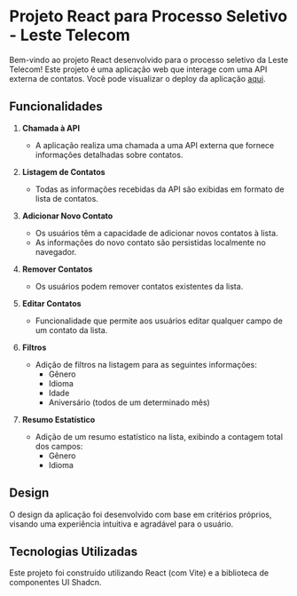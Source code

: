 # Projeto React para Processo Seletivo - Leste Telecom

Bem-vindo ao projeto React desenvolvido para o processo seletivo da Leste Telecom! Este projeto é uma aplicação web que interage com uma API externa de contatos. Você pode visualizar o deploy da aplicação [aqui](https://lestereact.netlify.app/).

## Funcionalidades

1. **Chamada à API**
   - A aplicação realiza uma chamada a uma API externa que fornece informações detalhadas sobre contatos.

2. **Listagem de Contatos**
   - Todas as informações recebidas da API são exibidas em formato de lista de contatos.

3. **Adicionar Novo Contato**
   - Os usuários têm a capacidade de adicionar novos contatos à lista.
   - As informações do novo contato são persistidas localmente no navegador.

4. **Remover Contatos**
   - Os usuários podem remover contatos existentes da lista.

5. **Editar Contatos**
   - Funcionalidade que permite aos usuários editar qualquer campo de um contato da lista.

6. **Filtros**
   - Adição de filtros na listagem para as seguintes informações:
      - Gênero
      - Idioma
      - Idade
      - Aniversário (todos de um determinado mês)

7. **Resumo Estatístico**
   - Adição de um resumo estatístico na lista, exibindo a contagem total dos campos:
      - Gênero
      - Idioma

## Design
O design da aplicação foi desenvolvido com base em critérios próprios, visando uma experiência intuitiva e agradável para o usuário.

## Tecnologias Utilizadas
Este projeto foi construído utilizando React (com Vite) e a biblioteca de componentes UI Shadcn.

